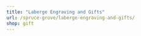 ```yaml
---
title: "Laberge Engraving and Gifts"
url: /spruce-grove/laberge-engraving-and-gifts/
shop: gift
---
```


